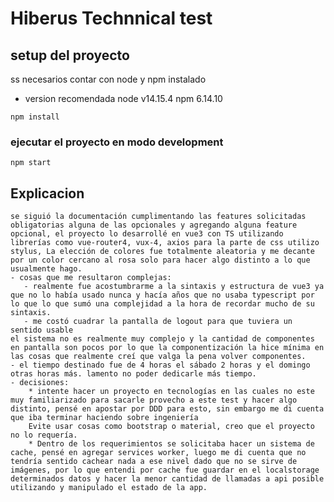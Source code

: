 # Hiberus Technnical test

## setup del proyecto
ss necesarios contar con node y npm instalado
 - version recomendada  node v14.15.4 npm 6.14.10
```
npm install
```

### ejecutar el proyecto en modo development
```
npm start
```

## Explicacion
    se siguió la documentación cumplimentando las features solicitadas obligatorias alguna de las opcionales y agregando alguna feature opcional, el proyecto lo desarrollé en vue3 con TS utilizando librerías como vue-router4, vux-4, axios para la parte de css utilizo stylus, La elección de colores fue totalmente aleatoria y me decante por un color cercano al rosa solo para hacer algo distinto a lo que usualmente hago.
    - cosas que me resultaron complejas:
       - realmente fue acostumbrarme a la sintaxis y estructura de vue3 ya que no lo había usado nunca y hacía años que no usaba typescript por lo que lo que sumó una complejidad a la hora de recordar mucho de su sintaxis.
       - me costó cuadrar la pantalla de logout para que tuviera un sentido usable
    el sistema no es realmente muy complejo y la cantidad de componentes en pantalla son pocos por lo que la componentización la hice mínima en las cosas que realmente creí que valga la pena volver componentes.
    - el tiempo destinado fue de 4 horas el sábado 2 horas y el domingo otras horas más. lamento no poder dedicarle más tiempo.
    - decisiones:
        * intente hacer un proyecto en tecnologías en las cuales no este muy familiarizado para sacarle provecho a este test y hacer algo distinto, pensé en apostar por DDD para esto, sin embargo me di cuenta que iba terminar haciendo sobre ingeniería  
        Evite usar cosas como bootstrap o material, creo que el proyecto no lo requería.
        * Dentro de los requerimientos se solicitaba hacer un sistema de cache, pensé en agregar services worker, luego me di cuenta que no tendría sentido cachear nada a ese nivel dado que no se sirve de imágenes, por lo que entendi por cache fue guardar en el localstorage determinados datos y hacer la menor cantidad de llamadas a api posible utilizando y manipulado el estado de la app.




